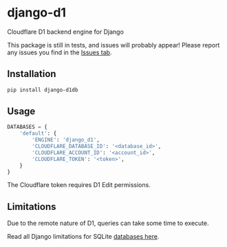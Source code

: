 # django-d1
Cloudflare D1 backend engine for Django

This package is still in tests, and issues will probably appear!
Please report any issues you find in the [Issues tab](https://github.com/G4brym/django-d1/issues).

## Installation

```bash
pip install django-d1db
```

## Usage

```python
DATABASES = {
    'default': {
        'ENGINE': 'django_d1',
        'CLOUDFLARE_DATABASE_ID': '<database_id>',
        'CLOUDFLARE_ACCOUNT_ID': '<account_id>',
        'CLOUDFLARE_TOKEN': '<token>',
    }
}
```

The Cloudflare token requires D1 Edit permissions.


## Limitations

Due to the remote nature of D1, queries can take some time to execute.

Read all Django limitations for SQLite [databases here](https://docs.djangoproject.com/en/5.0/ref/databases/#sqlite-notes).
